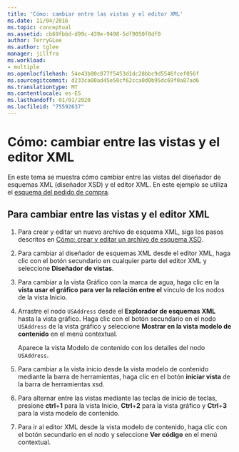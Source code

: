 ```yaml
---
title: 'Cómo: cambiar entre las vistas y el editor XML'
ms.date: 11/04/2016
ms.topic: conceptual
ms.assetid: cb69fbbd-d99c-439e-9498-5df9050f8df0
author: TerryGLee
ms.author: tglee
manager: jillfra
ms.workload:
- multiple
ms.openlocfilehash: 54e43b00c877f5453d1dc28bbc9d5546fcef056f
ms.sourcegitcommit: d233ca00ad45e50cf62cca0d0b95dc69f0a87ad6
ms.translationtype: MT
ms.contentlocale: es-ES
ms.lasthandoff: 01/01/2020
ms.locfileid: "75592637"
---
```

# <a name="how-to-switch-between-views-and-the-xml-editor"></a>Cómo: cambiar entre las vistas y el editor XML

En este tema se muestra cómo cambiar entre las vistas del diseñador de esquemas XML (diseñador XSD) y el editor XML. En este ejemplo se utiliza el [esquema del pedido de compra](../xml-tools/sample-xsd-file-simple-schema.md).

## <a name="to-switch-between-the-views-and-the-xml-editor"></a>Para cambiar entre las vistas y el editor XML

1. Para crear y editar un nuevo archivo de esquema XML, siga los pasos descritos en [Cómo: crear y editar un archivo de esquema XSD](../xml-tools/how-to-create-and-edit-an-xsd-schema-file.md).

2. Para cambiar al diseñador de esquemas XML desde el editor XML, haga clic con el botón secundario en cualquier parte del editor XML y seleccione **Diseñador de vistas**.

3. Para cambiar a la vista Gráfico con la marca de agua, haga clic en la **vista usar el gráfico para ver la relación entre el** vínculo de los nodos de la vista Inicio.

4. Arrastre el nodo `USAddress` desde el **Explorador de esquemas XML** hasta la vista gráfico. Haga clic con el botón secundario en el nodo `USAddress` de la vista gráfico y seleccione **Mostrar en la vista modelo de contenido** en el menú contextual.

     Aparece la vista Modelo de contenido con los detalles del nodo `USAddress`.

5. Para cambiar a la vista inicio desde la vista modelo de contenido mediante la barra de herramientas, haga clic en el botón **iniciar vista** de la barra de herramientas xsd.

6. Para alternar entre las vistas mediante las teclas de inicio de teclas, presione **ctrl**+**1** para la vista Inicio, **Ctrl**+**2** para la vista gráfico y **Ctrl**+**3** para la vista modelo de contenido.

7. Para ir al editor XML desde la vista modelo de contenido, haga clic con el botón secundario en el nodo y seleccione **Ver código** en el menú contextual.
